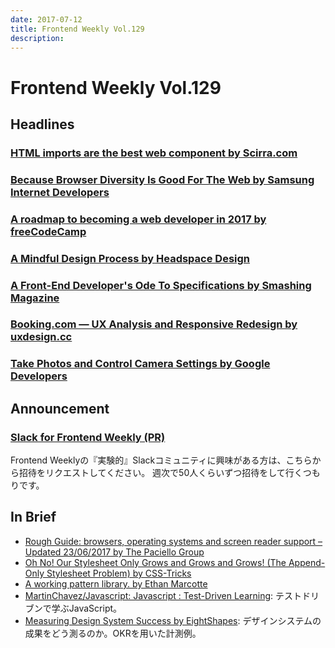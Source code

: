 ```yaml
---
date: 2017-07-12
title: Frontend Weekly Vol.129
description: 
---
```


# Frontend Weekly Vol.129

## Headlines

### [HTML imports are the best web component by Scirra.com](https://www.scirra.com/blog/ashley/34/html-imports-are-the-best-web-component)

### [Because Browser Diversity Is Good For The Web by Samsung Internet Developers](https://medium.com/samsung-internet-dev/because-browser-diversity-is-good-for-the-web-910d1cbcdf3b)

### [A roadmap to becoming a web developer in 2017 by freeCodeCamp](https://medium.freecodecamp.org/a-roadmap-to-becoming-a-web-developer-in-2017-b6ac3dddd0cf)

### [A Mindful Design Process by Headspace Design](https://headspace.design/a-mindful-design-process-f4a4641ee88f)

### [A Front-End Developer's Ode To Specifications by Smashing Magazine](https://www.smashingmagazine.com/2014/10/front-end-development-ode-to-specifications/)

### [Booking.com — UX Analysis and Responsive Redesign by uxdesign.cc](https://uxdesign.cc/booking-com-ux-analysis-and-responsive-redesign-5854d616c0b8)

### [Take Photos and Control Camera Settings by Google Developers](https://developers.google.com/web/updates/2016/12/imagecapture)

## Announcement

### [Slack for Frontend Weekly (PR)](https://studiomohawk.typeform.com/to/Kj8Gaj)

Frontend Weeklyの『実験的』Slackコミュニティに興味がある方は、こちらから招待をリクエストしてください。 週次で50人くらいずつ招待をして行くつもりです。

## In Brief

* [Rough Guide: browsers, operating systems and screen reader support – Updated 23/06/2017 by The Paciello Group](https://www.paciellogroup.com/blog/2014/10/rough-guide-browsers-operating-systems-and-screen-reader-support-updated/)
* [Oh No! Our Stylesheet Only Grows and Grows and Grows! (The Append-Only Stylesheet Problem) by CSS-Tricks](https://css-tricks.com/oh-no-stylesheet-grows-grows-grows-append-stylesheet-problem/)
* [A working pattern library. by Ethan Marcotte](https://ethanmarcotte.com/wrote/a-working-pattern-library/)
* [MartinChavez/Javascript: Javascript : Test-Driven Learning](https://github.com/MartinChavez/Javascript): テストドリブンで学ぶJavaScript。
* [Measuring Design System Success by EightShapes](https://medium.com/eightshapes-llc/measuring-design-system-success-d0513a93dd96): デザインシステムの成果をどう測るのか。OKRを用いた計測例。

